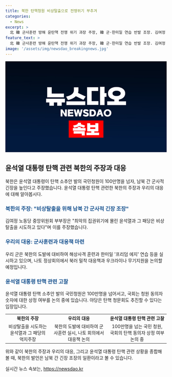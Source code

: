 ```yaml
---
title: 북한 탄핵청원 비상탈출으로 전쟁위기 부추겨
categories:
  - News
excerpt: >
  北 韓 군사훈련 방해 윤탄핵 전쟁 위기 과장 주장, 韓 군·한미일 연습 반발 조장. 김여정 “윤탄핵 100만 청원, 비상탈출” 주장, 가짜 전쟁위기론 부추겨 논란. 남북 군사적 긴장 고조, 나토서 北러 경고 메시지 전달 예정. 北, 군사동맹 강조에 대한 강력 경고, 윤 대통령의 동맹국 방한, 북러 동맹에 대한 대응책 논의.
feature_text: >
  北 韓 군사훈련 방해 윤탄핵 전쟁 위기 과장 주장, 韓 군·한미일 연습 반발 조장. 김여정 “윤탄핵 100만 청원, 비상탈출” 주장, 가짜 전쟁위기론 부추겨 논란. 남북 군사적 긴장 고조, 나토서 北러 경고 메시지 전달 예정. 北, 군사동맹 강조에 대한 강력 경고, 윤 대통령의 동맹국 방한, 북러 동맹에 대한 대응책 논의.
image: '/assets/img/newsdao_breakingnews.jpg'
---
```


<p><img src="/assets/img/newsdao_breakingnews.jpg" alt="implanttips 속보" /></p>

<h2 data-ke-size="size26">윤석열 대통령 탄핵 관련 북한의 주장과 대응</h2>

<p data-ke-size="size16">북한은 윤석열 대통령이 탄핵 소추안 발의 국민청원이 100만명을 넘자, 남북 간 군사적 긴장을 높인다고 주장했습니다. 윤석열 대통령 탄핵 관련한 북한의 주장과 우리의 대응에 대해 알아봅시다.</p>

<h3><b><span style="color: #1a5490;">북한의 주장: "비상탈출을 위해 남북 간 군사적 긴장 조장"</span></b></h3>

<p data-ke-size="size16">김여정 노동당 중앙위원회 부부장은 "최악의 집권위기에 몰린 윤석열과 그 패당은 비상탈출을 시도하고 있다"며 이를 주장했습니다.</p>

<h3><b><span style="color: #1a5490;">우리의 대응: 군사훈련과 대응책 마련</span></b></h3>

<p data-ke-size="size16">우리 군은 북한의 도발에 대비하여 해상사격 훈련과 한미일 '프리덤 에지' 연습 등을 실시하고 있으며, 나토 정상회의에서 북러 밀착 대응책과 우크라이나 무기지원을 논의할 예정입니다.</p>

<h3><b><span style="color: #1a5490;">윤석열 대통령 탄핵 관련 고찰</span></b></h3>

<p data-ke-size="size16">윤석열 대통령 탄핵 소추안 발의 국민청원은 100만명을 넘어서고, 국회는 청원 동의자 숫자에 대한 상정 여부를 논의 중에 있습니다. 야당은 탄핵 청문회도 추진할 수 있다는 입장입니다.</p>

<table>
  <tr>
    <td style="text-align: center; height: 17px;"><b>북한의 주장</b></td>
    <td style="text-align: center; height: 17px;"><b>우리의 대응</b></td>
    <td style="text-align: center; height: 17px;"><b>윤석열 대통령 탄핵 관련 고찰</b></td>
  </tr>
  <tr>
    <td style="text-align: center; height: 17px;">비상탈출을 시도하는 윤석열과 그 패당의 억지주장</td>
    <td style="text-align: center; height: 17px;">북한의 도발에 대비하여 군사훈련 실시, 나토 회의에서 대응책 논의</td>
    <td style="text-align: center; height: 17px;">100만명을 넘는 국민 청원, 국회의 탄핵 동의자 상정 여부 논의 중</td>
  </tr>
</table>

<p data-ke-size="size16">위와 같이 북한의 주장과 우리의 대응, 그리고 윤석열 대통령 탄핵 관련 상황을 종합해 볼 때, 북한의 발언은 남북 간 긴장 조장의 일환이라고 볼 수 있습니다.</p>
실시간 뉴스 속보는, <a href="https://newsdao.kr" rel="dofollow">https://newsdao.kr</a>


